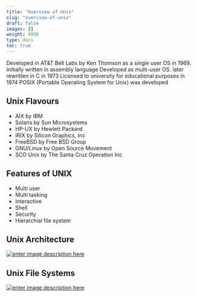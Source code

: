 ```yaml
---
title: "Overview of Unix"
slug: "overview-of-unix"
draft: false
images: []
weight: 9990
type: docs
toc: true
---
```


Developed in AT&T Bell Labs by Ken Thomson as a single user OS in 1969. Initially written in assembly language Developed as multi-user OS. later rewritten in C in 1973
Licensed to university for educational purposes in 1974 POSIX (Portable Operating System for Unix) was developed

## Unix Flavours
 - AIX by IBM
 - Solaris by Sun Microsystems
 - HP-UX by Hewlett Packard
 - IRIX by Silicon Graphics, Inc
 - FreeBSD by Free BSD Group
 - GNU/Linux by Open Source Movement
 - SCO Unix by The Santa Cruz Operation Inc

## Features of UNIX
 - Multi user
 - Multi tasking
 - Interactive
 - Shell
 - Security
 - Hierarchial file system

## Unix Architecture
[![enter image description here][1]][1]


  [1]: https://i.stack.imgur.com/bnvvR.png

## Unix File Systems
[![enter image description here][1]][1]


  [1]: https://i.stack.imgur.com/qktyT.gif

